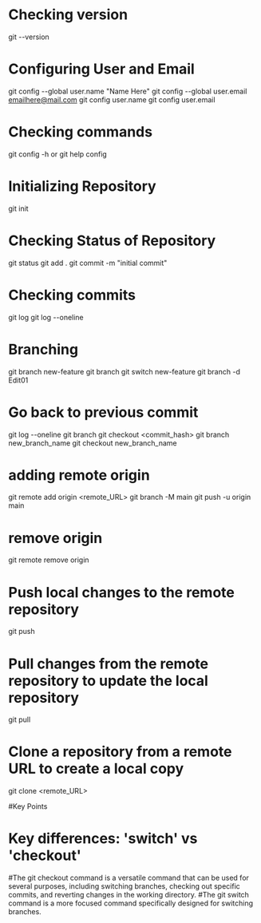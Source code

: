 # Checking version
git --version

# Configuring User and Email 
git config --global user.name "Name Here"
git config --global user.email emailhere@mail.com
git config user.name
git config user.email

# Checking commands
git config -h or git help config


# Initializing Repository
git init

# Checking Status of Repository
git status
git add .
git commit -m "initial commit"

# Checking commits
git log
git log --oneline

# Branching
git branch new-feature
git branch
git switch new-feature
git branch -d Edit01

# Go back to previous commit
git log --oneline
git branch
git checkout <commit_hash> 
git branch new_branch_name
git checkout new_branch_name


# adding remote origin
git remote add origin <remote_URL>
git branch -M main
git push -u origin main


# remove origin
git remote remove origin


# Push local changes to the remote repository
git push

# Pull changes from the remote repository to update the local repository
git pull

# Clone a repository from a remote URL to create a local copy
git clone <remote_URL>


#Key Points
# Key differences: 'switch' vs 'checkout'
#The git checkout command is a versatile command that can be used for several purposes, including switching branches, checking out specific commits, and reverting changes in the working directory.
#The git switch command is a more focused command specifically designed for switching branches.
